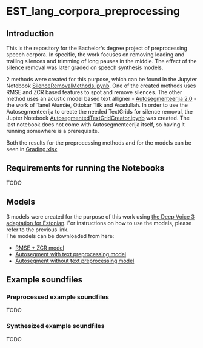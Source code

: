 # EST_lang_corpora_preprocessing
## Introduction
This is the repository for the Bachelor's degree project of preprocessing speech corpora. In specific, the work focuses on removing leading and trailing silences and trimming of long pauses in the middle. The effect of the silence removal was later graded on speech synthesis models.  
  
2 methods were created for this purpose, which can be found in the Jupyter Notebook [SilenceRemovalMethods.ipynb](SilenceRemovalMethods.ipynb). One of the created methods uses RMSE and ZCR based features to spot and remove silences. The other method uses an acustic model based text alligner - [Autosegmenteerija 2.0](https://bark.phon.ioc.ee/autosegment2/) - the work of Tanel Alumäe, Ottokar Tilk and Asadullah. In order to use the Autosegmenteerija to create the needed TextGrids for silence removal, the Jupter Notebook [AutosegmentedTextGridCreator.ipynb](AutosegmentedTextGridCreator.ipynb) was created. The last notebook does not come with Autosegmenteerija itself, so having it running somewhere is a prerequisite.  
  
Both the results for the preprocessing methods and for the models can be seen in [Grading.xlsx](Grading.xlsx)
## Requirements for running the Notebooks
TODO
## Models
3 models were created for the purpose of this work using [the Deep Voice 3 adaptation for Estonian](https://github.com/TartuNLP/deepvoice3_pytorch). For instructions on how to use the models, please refer to the previous link.  
The models can be downloaded from here:
* [RMSE + ZCR model](https://drive.google.com/file/d/1w12Aof799pMBMuvNBFFIV02WkvJjVWxN/view?usp=sharing)
* [Autosegment with text preprocessing model](https://drive.google.com/file/d/1rEJRWDKqCtKIOosD5he4clmBjIfeeAuC/view?usp=sharing)
* [Autosegment without text preprocessing model](https://drive.google.com/file/d/13F77LM64kfe3gKazMerYBMOzTV_QnowX/view?usp=sharing)
## Example soundfiles
### Preprocessed example soundfiles
TODO
### Synthesized example soundfiles 
TODO
